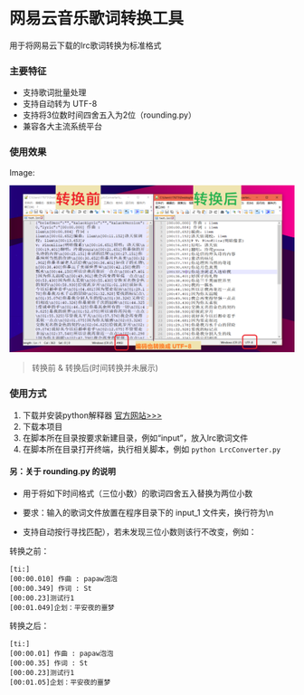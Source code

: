 # 网易云音乐歌词转换工具
用于将网易云下载的lrc歌词转换为标准格式

### 主要特征

- 支持歌词批量处理
- 支持自动转为 UTF-8 
- 支持将3位数时间四舍五入为2位（rounding.py）
- 兼容各大主流系统平台

### 使用效果

Image:

![](https://raw.githubusercontent.com/hui-shao/python-toolkit/master/text-tools/NetEaseCloudMusic-LyricConverter/README1.png)

> 转换前 & 转换后(时间转换并未展示)

### 使用方式

1. 下载并安装python解释器  [官方网站>>>](https://www.python.org/)
2. 下载本项目
3. 在脚本所在目录按要求新建目录，例如“input”，放入lrc歌词文件
4. 在脚本所在目录打开终端，执行相关脚本，例如 `python LrcConverter.py`

#### 另：关于 rounding.py 的说明

- 用于将如下时间格式（三位小数）的歌词四舍五入替换为两位小数

- 要求：输入的歌词文件放置在程序目录下的 input_1 文件夹，换行符为\n

- 支持自动按行寻找匹配），若未发现三位小数则该行不改变，例如：

转换之前：
```text
[ti:]
[00:00.010] 作曲 : papaw泡泡
[00:00.349] 作词 : St
[00:00.23]测试行1
[00:01.049]企划：平安夜的噩梦
```
转换之后：
```text
[ti:]
[00:00.01] 作曲 : papaw泡泡
[00:00.35] 作词 : St
[00:00.23]测试行1
[00:01.05]企划：平安夜的噩梦
```
